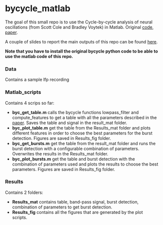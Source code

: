 # bycycle_matlab

The goal of this small repo is to use the Cycle-by-cycle analysis of neural oscillations (from Scott Cole and Bradley Voytek) in Matlab. Original [code](https://github.com/bycycle-tools/bycycle), [paper](https://www.biorxiv.org/content/biorxiv/early/2018/04/16/302000.full.pdf). 

A couple of slides to report the main outputs of this repo can be found [here](https://docs.google.com/presentation/d/1f_hgb8_cTH3FcLqAoRaLXrtmsiLkl_r8F2XAZn-bmzk/edit?usp=sharing). 

**Note that you have to install the original bycycle python code to be able to use the matlab code of this repo.**


### Data
Contains a sample lfp recording

### Matlab_scripts
Contains 4 scrips so far:
- **byc_get_table.m** calls the bycycle functions lowpass_filter and compute_features to get a table with all the parameters described in the [paper](https://www.biorxiv.org/content/biorxiv/early/2018/04/16/302000.full.pdf). Saves the table and signal in the result_mat folder.
- **byc_plot_table.m** get the table from the Results_mat folder and plots different features in order to choose the best parameters for the burst detection. Figures are saved in Results_fig folder.
- **byc_get_bursts.m** get the table from the result_mat folder and runs the burst detection with a configurable combination of parameters. Overwrites the results in the Results_mat folder.
- **byc_plot_bursts.m** get the table and burst detection with the combination of parameters used and plots the results to choose the best parameters. Figures are saved in Results_fig folder.

### Results
Contains 2 folders:
- **Results_mat** contains table, band-pass signal, burst detection, combination of parameters to get burst detection.
- **Results_fig** contains all the figures that are generated by the plot scripts.
